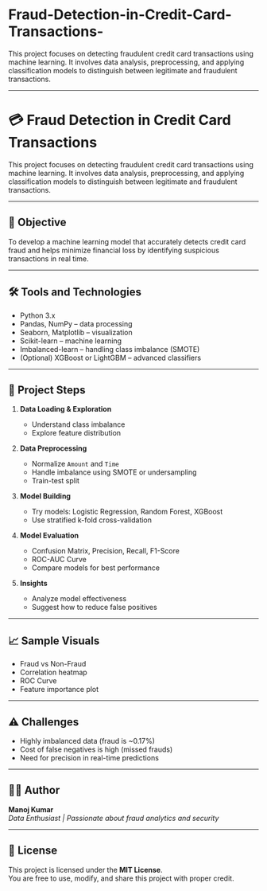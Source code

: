 # Fraud-Detection-in-Credit-Card-Transactions-
This project focuses on detecting fraudulent credit card transactions using machine learning. It involves data analysis, preprocessing, and applying classification models to distinguish between legitimate and fraudulent transactions.

---

# 💳 Fraud Detection in Credit Card Transactions

This project focuses on detecting fraudulent credit card transactions using machine learning. It involves data analysis, preprocessing, and applying classification models to distinguish between legitimate and fraudulent transactions.

---

## 🎯 Objective

To develop a machine learning model that accurately detects credit card fraud and helps minimize financial loss by identifying suspicious transactions in real time.


---

## 🛠️ Tools and Technologies

- Python 3.x  
- Pandas, NumPy – data processing  
- Seaborn, Matplotlib – visualization  
- Scikit-learn – machine learning  
- Imbalanced-learn – handling class imbalance (SMOTE)  
- (Optional) XGBoost or LightGBM – advanced classifiers

---

## 🔑 Project Steps

1. **Data Loading & Exploration**
   - Understand class imbalance
   - Explore feature distribution

2. **Data Preprocessing**
   - Normalize `Amount` and `Time`
   - Handle imbalance using SMOTE or undersampling
   - Train-test split

3. **Model Building**
   - Try models: Logistic Regression, Random Forest, XGBoost
   - Use stratified k-fold cross-validation

4. **Model Evaluation**
   - Confusion Matrix, Precision, Recall, F1-Score
   - ROC-AUC Curve
   - Compare models for best performance

5. **Insights**
   - Analyze model effectiveness
   - Suggest how to reduce false positives

---

## 📈 Sample Visuals

- Fraud vs Non-Fraud 
- Correlation heatmap
- ROC Curve
- Feature importance plot

---

## ⚠️ Challenges

- Highly imbalanced data (fraud is ~0.17%)
- Cost of false negatives is high (missed frauds)
- Need for precision in real-time predictions

---

## 👨‍💻 Author

**Manoj Kumar**  
_Data Enthusiast | Passionate about fraud analytics and security_  

---

## 📃 License

This project is licensed under the **MIT License**.  
You are free to use, modify, and share this project with proper credit.
